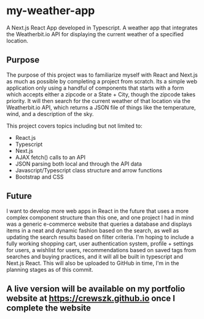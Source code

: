 # my-weather-app
A Next.js React App developed in Typescript. A weather app that integrates the Weatherbit.io API for displaying the current weather of a specified location.

## Purpose
The purpose of this project was to familiarize myself with React and Next.js as much as possible by completing a project from scratch. Its a simple web application
only using a handful of components that starts with a form which accepts either a zipcode or a State + City, though the zipcode takes priority. It will then search
for the current weather of that location via the Weatherbit.io API, which returns a JSON file of things like the temperature, wind, and a description of the sky.

This project covers topics including but not limited to:
- React.js
- Typescript
- Next.js
- AJAX fetch() calls to an API
- JSON parsing both local and through the API data
- Javascript/Typescript class structure and arrow functions
- Bootstrap and CSS

## Future
I want to develop more web apps in React in the future that uses a more complex component structure than this one, and one project I had in mind was a generic e-commerce website that queries a database and displays items in a neat and dynamic fashion based on the search, as well as updating the search results based on filter criteria. I'm hoping to include a fully working shopping cart, user authentication system, profile + settings for users, a wishlist for users, recommendations based on saved tags from searches and buying practices, and it will all be built in typescript and Next.js React. This will also be uploaded to GitHub in time, I'm in the planning stages as of this commit.

## A live version will be available on my portfolio website at https://crewszk.github.io once I complete the website
